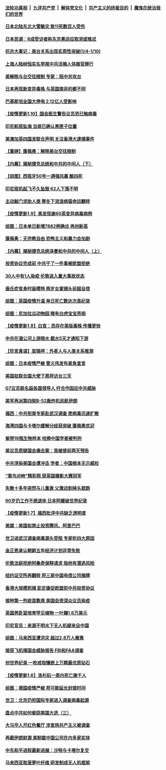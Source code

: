 ####  [法轮功真相](../../../../basic/blob/master/README.md?t=01111431) &nbsp;|&nbsp; [九评共产党](../../../../9ping.md/blob/master/README.md?t=01111431) &nbsp;|&nbsp; [解体党文化](../../../../jtdwh.md/blob/master/README.md?t=01111431)  &nbsp;|&nbsp; [共产主义的终极目的](../../../../gczydzjmd.md/blob/master/README.md?t=01111431) &nbsp;|&nbsp; [魔鬼在统治我们的世界](../../../../mgztzwmdsj.md/blob/master/README.md?t=01111431) 

#### [日本北陆东北大雪酿灾 致11死数百人受伤](../pages/nsc418/n12680185.md?t=01111431) 

#### [日本民调：8成受访者称东京奥运应取消或推迟](../pages/nsc418/n12679931.md?t=01111431) 

#### [抗共大事记：美台关系出现实质性突破(1/4-1/10)](../pages/nsc418/n12679245.md?t=01111431) 

#### [上海人陆树恒实名举报中共活摘人体器官罪行](../pages/nsc418/n12678866.md?t=01111431) 

#### [美解除与台交往限制 专家：阻中共攻台](../pages/nsc418/n12679165.md?t=01111431) 

#### [日本再现新变异毒株 与英国南非的都不同](../pages/nsc418/n12679184.md?t=01111431) 

#### [巴基斯坦全国大停电 2.12亿人受影响](../pages/nsc418/n12679043.md?t=01111431) 

#### [【疫情更新1.10】国会医生警告议员恐已触病毒](../pages/nsc418/n12678707.md?t=01111431) 

#### [印尼航班坠海 当局已确认黑匣子位置](../pages/nsc418/n12678951.md?t=01111431) 

#### [美澳加英四国发联合声明 关注香港大逮捕事件](../pages/nsc418/n12678141.md?t=01111431) 

#### [【重磅】蓬佩奥：解除美台交往限制](../pages/nsc418/n12678083.md?t=01111431) 

#### [【内幕】揭秘捷克总统和中共的中间人（下）](../pages/nsc418/n12676278.md?t=01111431) 

#### [【组图】西班牙50年一遇强风暴 酿四死](../pages/nsc418/n12677838.md?t=01111431) 

#### [印尼班机起飞不久坠毁 62人下落不明](../pages/nsc418/n12677556.md?t=01111431) 

#### [主动敲门求助人类 寒冬下流浪病猫命运翻转](../pages/nsc418/n12677323.md?t=01111431) 

#### [【疫情更新1.9】美发现逾60英变异病毒病例](../pages/nsc418/n12677428.md?t=01111431) 

#### [组图：日本单日新增7882例确诊 再创新高](../pages/nsc418/n12677337.md?t=01111431) 

#### [蓬佩奥：无宗教自由 恐怖主义和暴力会加剧](../pages/nsc418/n12676581.md?t=01111431) 

#### [【内幕】揭秘捷克总统泽曼和中共的中间人（上）](../pages/nsc418/n12675076.md?t=01111431) 

#### [投资协议完成前 中共干了一件事被欧盟拒绝](../pages/nsc418/n12676262.md?t=01111431) 

#### [30人中有1人染疫 伦敦进入重大事故状态](../pages/nsc418/n12676052.md?t=01111431) 

#### [唐氏症变身时装模特 两岁女童镜头前超自信](../pages/nsc418/n12675198.md?t=01111431) 

#### [组图：英国疫情升温 单日死亡数达次高纪录](../pages/nsc418/n12675605.md?t=01111431) 

#### [组图：尼加拉瓜动物园 稀有白虎宝宝亮相](../pages/nsc418/n12674617.md?t=01111431) 

#### [【疫情更新1.8】白宫：恐存在美版毒株 传播更快](../pages/nsc418/n12675453.md?t=01111431) 

#### [中共在湄公河上游限水 截水5天才通知下游](../pages/nsc418/n12675472.md?t=01111431) 

#### [【珍言真语】梁锦祥：外星人与人类关系推测](../pages/nsc418/n12675356.md?t=01111431) 

#### [组图：日本疫情严峻 菅义伟发布紧急宣言](../pages/nsc418/n12675319.md?t=01111431) 

#### [美国驻联合国大使下周将访台三天](../pages/nsc418/n12674713.md?t=01111431) 

#### [G7议员联名函各国领导人 吁合作因应中共威胁](../pages/nsc418/n12674644.md?t=01111431) 

#### [美军再派第四架B-52轰炸机巡航伊朗](../pages/nsc418/n12674516.md?t=01111431) 

#### [福西：中共拒美专家赴武汉调查 使病毒迅速扩散](../pages/nsc418/n12673909.md?t=01111431) 

#### [海湾四国与卡塔尔缓解分歧获突破 蓬佩奥欢迎](../pages/nsc418/n12674039.md?t=01111431) 

#### [偷带19瓶生物样本 哈佛中国学者被判刑](../pages/nsc418/n12673829.md?t=01111431) 

#### [美议员质疑国会袭击案：我被提前两天预告](../pages/nsc418/n12673857.md?t=01111431) 

#### [中共渲染美国会遭冲击 学者：中国根本无示威权](../pages/nsc418/n12673676.md?t=01111431) 

#### [“翠鸟对峙”精彩照 获英国摄影大赛冠军](../pages/nsc418/n12673448.md?t=01111431) 

#### [失散十多年突然与儿重逢 父激动到掉头就跑](../pages/nsc418/n12672652.md?t=01111431) 

#### [90岁仍工作不想退休 日本阿嬷破世界纪录](../pages/nsc418/n12672257.md?t=01111431) 

#### [【疫情更新1·7】福西批评中共缺乏透明度](../pages/nsc418/n12673018.md?t=01111431) 

#### [美媒：美国拟禁止投资腾讯、阿里巴巴](../pages/nsc418/n12672914.md?t=01111431) 

#### [世卫进武汉调查病毒源头受阻 专家析四大原因](../pages/nsc418/n12671152.md?t=01111431) 

#### [金正恩承认朝鲜五年经济计划非常失败](../pages/nsc418/n12671276.md?t=01111431) 

#### [伦敦法庭拒绝阿桑奇保释请求 指他有潜逃风险](../pages/nsc418/n12671341.md?t=01111431) 

#### [纽约证交所再翻转 将三家中国电信公司摘牌](../pages/nsc418/n12671216.md?t=01111431) 

#### [香港大规模抓捕 彭定康促欧盟拒中共投资协议](../pages/nsc418/n12670987.md?t=01111431) 

#### [接种第一剂疫苗数周 美国会资深众议员染疫](../pages/nsc418/n12671110.md?t=01111431) 

#### [英国男卧室培育罕见植物 一叶赚1.6万美元](../pages/nsc418/n12670071.md?t=01111431) 

#### [印尼官员：来源不明水下无人机疑来自中国](../pages/nsc418/n12670773.md?t=01111431) 

#### [组图：马来西亚遭洪灾 超过2.8万人撤离](../pages/nsc418/n12670942.md?t=01111431) 

#### [接获飞机撞国会威胁报告 FBI和FAA调查](../pages/nsc418/n12670947.md?t=01111431) 

#### [创世界纪录 一枚戒指镶嵌上万颗最优质钻石](../pages/nsc418/n12669486.md?t=01111431) 

#### [【疫情更新1.6】洛杉矶一周内死亡逾千人](../pages/nsc418/n12670405.md?t=01111431) 

#### [组图：德国疫情严峻 将可能延长封锁时间](../pages/nsc418/n12668344.md?t=01111431) 

#### [世卫：北京仍拒国际专家进入调查病毒起源](../pages/nsc418/n12669112.md?t=01111431) 

#### [盘点中共如何偷窃美国大选（三）](../pages/nsc418/n12656056.md?t=01111431) 

#### [大马华人开红色餐厅 涉宣扬共产主义被调查](../pages/nsc418/n12668892.md?t=01111431) 

#### [再截伊朗财源 美制裁中国公司在内多家实体](../pages/nsc418/n12668814.md?t=01111431) 

#### [中东和平进程最新进展：沙特与卡塔尔复交](../pages/nsc418/n12668714.md?t=01111431) 

#### [马来西亚取菠萝叶纤维 研发制成无人机框架](../pages/nsc418/n12668527.md?t=01111431) 

